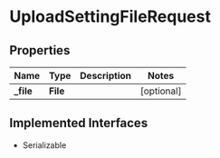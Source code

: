 

# UploadSettingFileRequest


## Properties

| Name | Type | Description | Notes |
|------------ | ------------- | ------------- | -------------|
|**_file** | **File** |  |  [optional] |


## Implemented Interfaces

* Serializable


